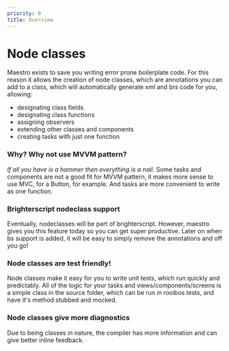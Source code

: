 ```yaml
---
priority: 0
title: Overview
---
```

# Node classes

Maestro exists to save you writing error prone boilerplate code.
For this reason it allows the creation of node classes, which are annotations you can add to a class, which will automatically generate xml and brs code for you, allowing:

 - designating class fields
 - designating class functions
 - assigning observers
 - extending other classes and components
 - creating tasks with just one function

### Why? Why not use MVVM pattern?

_If all you have is a hammer then everything is a nail_. Some tasks and components are not a good fit for MVVM pattern, it makes more sense to use MVC, for a Button, for example. And tasks are more convenient to write as one function.

### Brighterscript nodeclass support

Eventually, nodeclasses will be part of brighterscript. However, maestro gives you this feature today so you can get super productive. Later on when bs support is added, it will be easy to simply remove the annotations and off you go!

### Node classes are test friendly!

Node classes make it easy for you to write unit tests, which run quickly and predictably. All of the logic for your tasks and views/components/screens is a simple class in the source folder, which can be run in rooibos tests, and have it's method stubbed and mocked.

### Node classes give more diagnostics

Due to being classes in nature, the compiler has more information and can give better inline feedback.


